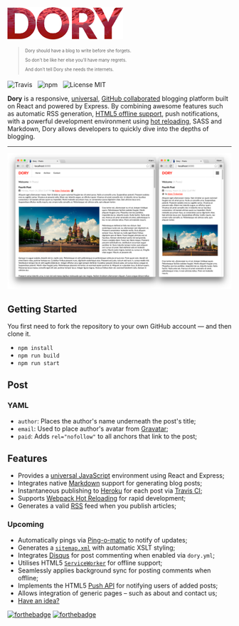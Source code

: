 <img src="media/logo.png" width="260" alt="Dory" />

> <sub><sup>Dory should have a blog to write before she forgets.</sup></sub><br />
> <sub><sup>So don't be like her else you'll have many regrets.</sup></sub><br />
> <sub><sup>And don't tell Dory she needs the internets.</sup></sub>

![Travis](http://img.shields.io/travis/Wildhoney/Dory.svg?style=flat-square)
&nbsp;
![npm](http://img.shields.io/npm/v/dory.svg?style=flat-square)
&nbsp;
![License MIT](http://img.shields.io/badge/License-MIT-lightgrey.svg?style=flat-square)

**Dory** is a responsive, [universal](https://medium.com/@mjackson/universal-javascript-4761051b7ae9#.z4idbohho), [GitHub collaborated](#collaboration) blogging platform built on React and powered by Express. By combining awesome features such as automatic RSS generation, [HTML5 offline support](https://developer.mozilla.org/en-US/docs/Web/API/Service_Worker_API), push notifications, with a powerful development environment using [hot reloading](https://github.com/gaearon/react-hot-loader), SASS and Markdown, Dory allows developers to quickly dive into the depths of blogging.

---

![v0.1.11 Screenshot](media/0.1.11.png)

## Getting Started

You first need to fork the repository to your own GitHub account &mdash; and then clone it.

* `npm install`
* `npm run build`
* `npm run start`

## Post

### YAML

* `author`: Places the author's name underneath the post's title;
* `email`: Used to place author's avatar from [Gravatar](https://en.gravatar.com/);
* `paid`: Adds `rel="nofollow"` to all anchors that link to the post;

## Features

* Provides a [universal JavaScript](https://medium.com/@mjackson/universal-javascript-4761051b7ae9) environment using React and Express;
* Integrates native [Markdown](https://github.com/evilstreak/markdown-js) support for generating blog posts;
* Instantaneous publishing to [Heroku](https://www.heroku.com/) for each post via [Travis CI](https://travis-ci.org/);
* Supports [Webpack Hot Reloading](https://github.com/webpack/docs/wiki/hot-module-replacement-with-webpack) for rapid development;
* Generates a valid [RSS](https://en.wikipedia.org/wiki/RSS) feed when you publish articles;

### Upcoming

* Automatically pings via [Ping-o-matic](http://pingomatic.com/) to notify of updates;
* Generates a [`sitemap.xml`](http://www.sitemaps.org/protocol.html) with automatic XSLT styling;
* Integrates [Disqus](https://disqus.com/) for post commenting when enabled via `dory.yml`;
* Utilises HTML5 [`ServiceWorker`](https://developer.mozilla.org/en-US/docs/Web/API/Service_Worker_API) for offline support;
* Seamlessly applies background sync for posting comments when offline;
* Implements the HTML5 [Push API](https://developer.mozilla.org/en/docs/Web/API/Push_API) for notifying users of added posts;
* Allows integration of generic pages &ndash; such as about and contact us;
* [Have an idea?](https://github.com/Wildhoney/Dory/issues/new)

[![forthebadge](http://forthebadge.com/images/badges/built-with-love.svg)](http://forthebadge.com)
[![forthebadge](http://forthebadge.com/images/badges/makes-people-smile.svg)](http://forthebadge.com)
